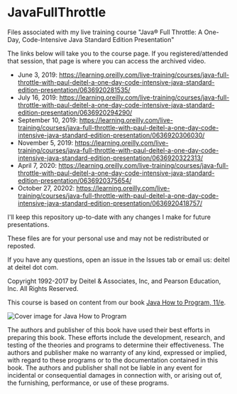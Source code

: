 # JavaFullThrottle
Files associated with my live training course "Java® Full Throttle: A One-Day, Code-Intensive Java Standard Edition Presentation"

The links below will take you to the course page. If you registered/attended that session, that page is where you can access the archived video.
* June 3, 2019: https://learning.oreilly.com/live-training/courses/java-full-throttle-with-paul-deitel-a-one-day-code-intensive-java-standard-edition-presentation/0636920281535/
* July 16, 2019: https://learning.oreilly.com/live-training/courses/java-full-throttle-with-paul-deitel-a-one-day-code-intensive-java-standard-edition-presentation/0636920294290/
* September 10, 2019: https://learning.oreilly.com/live-training/courses/java-full-throttle-with-paul-deitel-a-one-day-code-intensive-java-standard-edition-presentation/0636920306030/
* November 5, 2019: https://learning.oreilly.com/live-training/courses/java-full-throttle-with-paul-deitel-a-one-day-code-intensive-java-standard-edition-presentation/0636920322313/
* April 7, 2020: https://learning.oreilly.com/live-training/courses/java-full-throttle-with-paul-deitel-a-one-day-code-intensive-java-standard-edition-presentation/0636920375654/
* October 27, 20202: https://learning.oreilly.com/live-training/courses/java-full-throttle-with-paul-deitel-a-one-day-code-intensive-java-standard-edition-presentation/0636920418757/ 

I'll keep this repository up-to-date with any changes I make for future presentations. 

These files are for your personal use and may not be redistributed or reposted.

If you have any questions, open an issue in the Issues tab or email us: deitel at deitel dot com.

Copyright 1992-2017 by Deitel & Associates, Inc, and Pearson Education, Inc. All Rights Reserved. 

This course is based on content from our book <a href="https://amzn.to/30ZQVw0" target="_blank">Java How to Program, 11/e</a>.
    
![Cover image for Java How to Program](http://deitel.com/bookresources/jhtp11/jhtp11_300h.png)

The authors and publisher of this book have used their best efforts in preparing this book. These efforts include the development, research, and testing of the theories and programs to determine their effectiveness. The authors and publisher make no warranty of any kind, expressed or implied, with regard to these programs or to the documentation contained in this book. The authors and publisher shall not be liable in any event for incidental or consequential damages in connection with, or arising out of, the furnishing, performance, or use of these programs.
 


